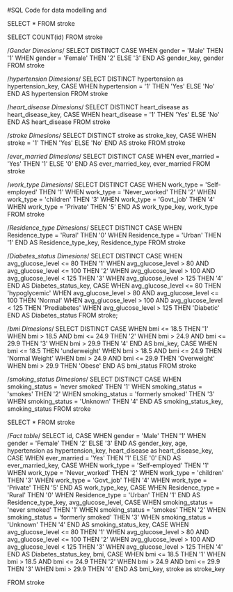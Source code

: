 #SQL Code for data modelling and 

SELECT * FROM stroke

SELECT COUNT(id) FROM stroke

/*Gender Dimesions*/
SELECT DISTINCT
    CASE 
        WHEN gender = 'Male' THEN '1'
        WHEN gender = 'Female' THEN '2' 
        ELSE '3'
    END AS gender_key,
    gender
FROM stroke

/*hypertension Dimesions*/
SELECT DISTINCT
    hypertension as hypertension_key,
    CASE 
        WHEN hypertension = '1' THEN 'Yes' 
        ELSE 'No'
    END AS hypertension
FROM stroke

/*heart_disease Dimesions*/
SELECT DISTINCT
    heart_disease as heart_disease_key,
    CASE 
        WHEN heart_disease = '1' THEN 'Yes' 
        ELSE 'No'
    END AS heart_disease
FROM stroke

/*stroke Dimesions*/
SELECT DISTINCT
    stroke as stroke_key,
    CASE 
        WHEN stroke = '1' THEN 'Yes' 
        ELSE 'No'
    END AS stroke
FROM stroke


/*ever_married Dimesions*/
SELECT DISTINCT
    CASE 
        WHEN ever_married = 'Yes' THEN '1'
        ELSE '0'
    END AS ever_married_key,
    ever_married
FROM stroke


/*work_type Dimesions*/
SELECT DISTINCT
    CASE 
        WHEN work_type = 'Self-employed' THEN '1'
        WHEN work_type = 'Never_worked' THEN '2'
        WHEN work_type = 'children' THEN '3'
        WHEN work_type = 'Govt_job' THEN '4'
        WHEN work_type = 'Private' THEN '5'
    END AS work_type_key,
    work_type
FROM stroke


/*Residence_type Dimesions*/
SELECT DISTINCT
    CASE 
        WHEN Residence_type = 'Rural' THEN '0'
        WHEN Residence_type = 'Urban' THEN '1'
    END AS Residence_type_key,
   Residence_type
FROM stroke

/*Diabetes_status Dimesions*/
SELECT DISTINCT
    CASE 
        WHEN avg_glucose_level <= 80 THEN '1'
        WHEN avg_glucose_level > 80 AND avg_glucose_level <= 100 THEN '2'
        WHEN avg_glucose_level > 100 AND avg_glucose_level < 125 THEN '3'
        WHEN avg_glucose_level > 125 THEN '4'
    END AS Diabetes_status_key,
    CASE 
        WHEN avg_glucose_level <= 80 THEN 'hypoglycemic'
        WHEN avg_glucose_level > 80 AND avg_glucose_level <= 100 THEN 'Normal'
        WHEN avg_glucose_level > 100 AND avg_glucose_level < 125 THEN 'Prediabetes'
        WHEN avg_glucose_level > 125 THEN 'Diabetic'
    END AS Diabetes_status
FROM stroke;

/*bmi Dimesions*/
SELECT DISTINCT
    CASE 
        WHEN bmi <= 18.5 THEN '1'
        WHEN bmi > 18.5 AND bmi <= 24.9 THEN '2'
        WHEN bmi > 24.9 AND bmi <= 29.9 THEN '3'
        WHEN bmi > 29.9 THEN '4'
    END AS bmi_key,
    CASE 
        WHEN bmi <= 18.5 THEN 'underweight'
        WHEN bmi > 18.5 AND bmi <= 24.9 THEN 'Normal Weight'
        WHEN bmi > 24.9 AND bmi <= 29.9 THEN 'Overweight'
        WHEN bmi > 29.9 THEN 'Obese'
    END AS bmi_status
FROM stroke

/*smoking_status Dimesions*/
SELECT DISTINCT
    CASE 
        WHEN smoking_status = 'never smoked' THEN '1'
        WHEN smoking_status = 'smokes' THEN '2'
        WHEN smoking_status = 'formerly smoked' THEN '3'
        WHEN smoking_status = 'Unknown' THEN '4'
    END AS smoking_status_key,
    smoking_status
FROM stroke

SELECT * FROM stroke

/*Fact table*/
SELECT 
    id, 
    CASE 
        WHEN gender = 'Male' THEN '1'
        WHEN gender = 'Female' THEN '2' 
        ELSE '3'
    END AS gender_key,
    age,
    hypertension as hypertension_key,
    heart_disease as heart_disease_key,
    CASE 
        WHEN ever_married = 'Yes' THEN '1'
        ELSE '0'
    END AS ever_married_key,
    CASE 
        WHEN work_type = 'Self-employed' THEN '1'
        WHEN work_type = 'Never_worked' THEN '2'
        WHEN work_type = 'children' THEN '3'
        WHEN work_type = 'Govt_job' THEN '4'
        WHEN work_type = 'Private' THEN '5'
    END AS work_type_key,
    CASE 
        WHEN Residence_type = 'Rural' THEN '0'
        WHEN Residence_type = 'Urban' THEN '1'
    END AS Residence_type_key,
    avg_glucose_level,
     CASE 
        WHEN smoking_status = 'never smoked' THEN '1'
        WHEN smoking_status = 'smokes' THEN '2'
        WHEN smoking_status = 'formerly smoked' THEN '3'
        WHEN smoking_status = 'Unknown' THEN '4'
    END AS smoking_status_key,
      CASE 
        WHEN avg_glucose_level <= 80 THEN '1'
        WHEN avg_glucose_level > 80 AND avg_glucose_level <= 100 THEN '2'
        WHEN avg_glucose_level > 100 AND avg_glucose_level < 125 THEN '3'
        WHEN avg_glucose_level > 125 THEN '4'
    END AS Diabetes_status_key,
    bmi,
    CASE 
        WHEN bmi <= 18.5 THEN '1'
        WHEN bmi > 18.5 AND bmi <= 24.9 THEN '2'
        WHEN bmi > 24.9 AND bmi <= 29.9 THEN '3'
        WHEN bmi > 29.9 THEN '4'
    END AS bmi_key,
    stroke as stroke_key

FROM stroke
